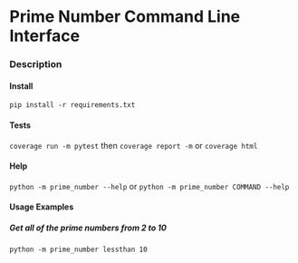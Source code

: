 # Prime Number Command Line Interface

### Description

#### Install 
`pip install -r requirements.txt`
#### Tests
`coverage run -m pytest` then
`coverage report -m` or `coverage html`
#### Help
`python -m prime_number --help` or `python -m prime_number COMMAND --help`
#### Usage Examples
##### Get all of the prime numbers from 2 to 10
`python -m prime_number lessthan 10`

